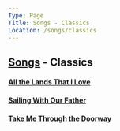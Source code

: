 ```yaml
---
Type: Page
Title: Songs - Classics
Location: /songs/classics
---
```


## [Songs](/songs) - Classics
#### [All the Lands That I Love](/songs/classics/all-the-lands-that-i-love)
#### [Sailing With Our Father](/songs/classics/sailing-with-our-father)
#### [Take Me Through the Doorway](/songs/classics/take-me-through-the-doorway)
